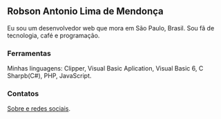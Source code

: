 




## Robson Antonio Lima de Mendonça

Eu sou um desenvolvedor web que mora em São Paulo, Brasil. Sou fã de tecnologia, café e programação.

### Ferramentas

Minhas linguagens: Clipper, Visual Basic Aplication, Visual Basic 6, C Sharpb(C#), PHP, JavaScript.


### Contatos

 [Sobre e redes sociais](https://about.me/robsonamendonca).
